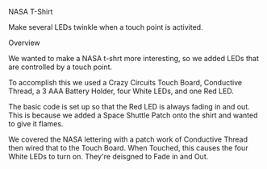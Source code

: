 NASA T-Shirt

Make several LEDs twinkle when a touch point is activited.

Overview

We wanted to make a NASA t-shrt more interesting, so we added LEDs that are controlled by a touch point.

To accomplish this we used a Crazy Circuits Touch Board, Conductive Thread, a 3 AAA Battery Holder, four White LEDs, and one Red LED.

The basic code is set up so that the Red LED is always fading in and out. This is because we added a Space Shuttle Patch onto the shirt and wanted to give it flames.

We covered the NASA lettering with a patch work of Conductive Thread then wired that to the Touch Board. When Touched, this causes the four White LEDs to turn on.  They're deisgned to Fade in and Out.
